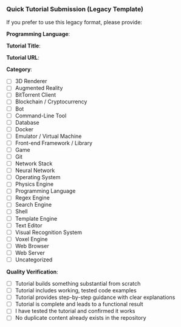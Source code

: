 <!--
Thanks for your contribution! 🎉

We've moved to structured issue templates for better organization. Please use one of these specific templates instead:

🚀 **Submit New Tutorial**: https://github.com/codecrafters-io/build-your-own-x/issues/new?template=tutorial-submission.yml
🐛 **Report Broken Link**: https://github.com/codecrafters-io/build-your-own-x/issues/new?template=broken-link.yml  
💡 **Feature Request**: https://github.com/codecrafters-io/build-your-own-x/issues/new?template=feature-request.yml
❓ **Ask Question**: https://github.com/codecrafters-io/build-your-own-x/issues/new?template=question.yml

For tutorial submissions, please ensure they meet our quality standards:
- Builds something substantial from scratch (not just using existing libraries)
- Includes step-by-step guidance with clear explanations
- Contains working, tested code examples
- Is complete and leads to a functional result

Read our Contributing Guidelines: https://github.com/codecrafters-io/build-your-own-x/blob/main/CONTRIBUTING.md
-->

### Quick Tutorial Submission (Legacy Template)

If you prefer to use this legacy format, please provide:

**Programming Language**: <!-- max. 1 -->

**Tutorial Title**: <!-- the original title from the article, repository, etc. -->

**Tutorial URL**: 

**Category**:
* [ ] 3D Renderer
* [ ] Augmented Reality  
* [ ] BitTorrent Client
* [ ] Blockchain / Cryptocurrency
* [ ] Bot
* [ ] Command-Line Tool
* [ ] Database
* [ ] Docker
* [ ] Emulator / Virtual Machine
* [ ] Front-end Framework / Library
* [ ] Game
* [ ] Git
* [ ] Network Stack
* [ ] Neural Network
* [ ] Operating System
* [ ] Physics Engine
* [ ] Programming Language
* [ ] Regex Engine
* [ ] Search Engine
* [ ] Shell
* [ ] Template Engine
* [ ] Text Editor
* [ ] Visual Recognition System
* [ ] Voxel Engine
* [ ] Web Browser
* [ ] Web Server
* [ ] Uncategorized

**Quality Verification**:
* [ ] Tutorial builds something substantial from scratch
* [ ] Tutorial includes working, tested code examples
* [ ] Tutorial provides step-by-step guidance with clear explanations
* [ ] Tutorial is complete and leads to a functional result
* [ ] I have tested the tutorial and confirmed it works
* [ ] No duplicate content already exists in the repository
